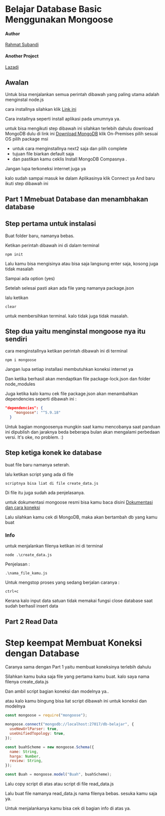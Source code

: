 # Belajar Database Basic Menggunakan Mongoose

#### Author

[Rahmat Subandi](https://rhmtin.com/)

#### Another Project

[Lazadi](https://lazadi.rhmtin.com/)

## Awalan

Untuk bisa menjalankan semua perintah dibawah yang paling utama adalah menginstal node.js

cara installnya silahkan klik [Link ini](https://nodejs.org/en/download/)

Cara installnya seperti install aplikasi pada umumnya ya.

untuk bisa mengikuti step dibawah ini silahkan terlebih dahulu download MongoDB dulu di link ini [Download MongoDB](https://www.mongodb.com/try/download/community) klik On-Premises pilih sesuai OS pilih package msi

- untuk cara menginstallnya next2 saja dan pilih complete
- tujuan file biarkan default saja
- dan pastikan kamu ceklis Install MongoDB Compasnya .

Jangan lupa terkoneksi internet juga ya

kalo sudah sampai masuk ke dalam Aplikasinya klik Connect ya
And baru ikuti step dibawah ini

## Part 1 Mmebuat Database dan menambhakan database

## Step pertama untuk instalasi

Buat folder baru, namanya bebas.

Ketikan perintah dibawah ini di dalam terminal

```
npm init
```

Lalu kamu bisa mengisinya atau bisa saja langsung enter saja, kosong juga tidak masalah

Sampai ada option (yes)

Setelah selesai pasti akan ada file yang namanya package.json

lalu ketikan

```
clear
```

untuk membersihkan terminal. kalo tidak juga tidak masalah.

## Step dua yaitu menginstal mongoose nya itu sendiri

cara menginstallnya ketikan perintah dibawah ini di terminal

```
npm i mongoose
```

Jangan lupa setiap installasi membutuhkan koneksi internet ya

Dan ketika berhasil akan mendaptkan file package-lock.json dan folder node_modules

Juga ketika kalo kamu cek file package.json akan menambahkan dependencies seperti dibawah ini :

```json
"dependencies": {
    "mongoose": "^5.9.18"
  }
```

Untuk bagian mongoosenya mungkin saat kamu mencobanya saat panduan ini dipublish dan jaraknya beda beberapa bulan akan mengalami perbedaan versi. It's oke, no problem. :)

## Step ketiga konek ke database

buat file baru namanya seterah.

lalu ketikan script yang ada di file

```
scriptnya bisa liat di file create_data.js
```

Di file itu juga sudah ada penjelasanya.

untuk dokumentasi mongoose resmi bisa kamu baca disini [Dokumentasi dan cara koneksi](https://mongoosejs.com/)

Lalu silahkan kamu cek di MongoDB, maka akan bertambah db yang kamu buat

### Info

untuk menjalankan filenya ketikan ini di terminal

```
node .\create_data.js
```

Penjelasan :

```
.\nama_file_kamu.js
```

Untuk mengstop proses yang sedang berjalan caranya :

```
ctrl+c
```

Kerana kalo input data satuan tidak memakai fungsi close database saat sudah berhasil insert data

## Part 2 Read Data

# Step keempat Membuat Koneksi dengan Database

Caranya sama dengan Part 1 yaitu membuat koneksinya terlebih dahulu

Silahkan kamu buka saja file yang pertama kamu buat. kalo saya nama filenya create_data.js

Dan ambil script bagian koneksi dan modelnya ya..

atau kalo kamu bingung bisa liat script dibawah ini untuk koneksi dan modelnya

```javascript
const mongoose = require("mongoose");

mongoose.connect("mongodb://localhost:27017/db-belajar", {
  useNewUrlParser: true,
  useUnifiedTopology: true,
});

const buahScheme = new mongoose.Schema({
  name: String,
  harga: Number,
  review: String,
});

const Buah = mongoose.model("Buah", buahScheme);
```

Lalu copy script di atas atau script di file read_data.js

Lalu buat file namanya read_data.js nama filenya bebas. sesuka kamu saja ya.

Untuk menjalankanya kamu bisa cek di bagian info di atas ya.
